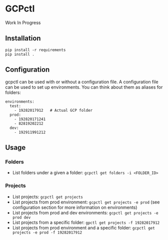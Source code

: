 # GCPctl

Work In Progress

## Installation

```
pip install -r requirements
pip install .
```

## Configuration

gcpctl can be used with or without a configuration file.
A configuration file can be used to set up environments. You can think about them as aliases for folders:

```
environments:
  test:
    - 19282017912   # Actual GCP folder
  prod:
    - 192820171241
    - 82819202212
  dev:
    - 192911991212
```

## Usage

### Folders

* List folders under a given a folder: `gcpctl get folders -i <FOLDER_ID>`

### Projects

* List projects: `gcpctl get projects`
* List projects from prod environment: `gcpctl get projects -e prod` (see configuration section for more information on environments)
* List projects from prod and dev environments: `gcpctl get projects -e prod dev`
* List projects from a specific folder: `gpctl get projects -f 19282017912`
* List projects from prod environment and a specific folder: `gcpctl get projects -e prod -f 19282017912`
